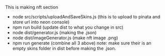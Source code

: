 This is making nft section
-  node src/scripts/uploadAndSaveSkins.js (this is to upload to pinata and store url into neon console)
- npm run build (update dist to what you change in src)
- node dist/generator.js (making the .json)
- node dist/imageGenerator.js (make nft image .png)
- npm run generate (combine all 3 above)
note: make sure their is an empty skins folder in dist before making the .json.
